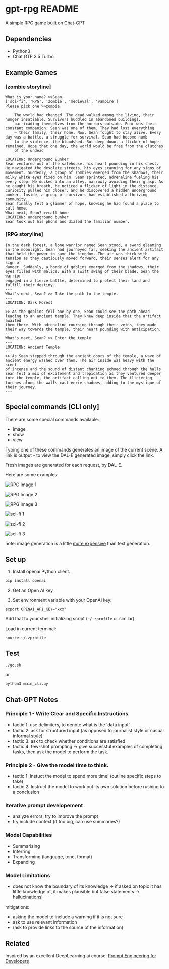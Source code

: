 # gpt-rpg README

A simple RPG game built on Chat-GPT

## Dependencies

- Python3
- Chat GTP 3.5 Turbo

## Example Games

### [zombie storyline]

```
What is your name? >>Sean
['sci-fi', 'RPG', 'zombie', 'medieval', 'vampire']
Please pick one >>zombie

    The world had changed. The dead walked among the living, their hunger insatiable. Survivors huddled in abandoned buildings,
    barricading themselves from the horrors outside. Fear was their constant companion. Sean was one of them. They had lost everything
    – their family, their home. Now, Sean fought to stay alive. Every day was a battle, a struggle for survival. Sean had become numb
    to the violence, the bloodshed. But deep down, a flicker of hope remained. Hope that one day, the world would be free from the clutches
    of the undead

LOCATION: Underground Bunker
Sean ventured out of the safehouse, his heart pounding in his chest. He navigated the desolate streets, his eyes scanning for any signs of
movement. Suddenly, a group of zombies emerged from the shadows, their milky white eyes fixed on him. Sean sprinted, adrenaline fueling his
every step. He ducked into an alley, narrowly avoiding their grasp. As he caught his breath, he noticed a flicker of light in the distance.
Curiosity pulled him closer, and he discovered a hidden underground bunker. Inside, a group of survivors had established a thriving community.
Sean finally felt a glimmer of hope, knowing he had found a place to call home.
What next, Sean? >>call home
LOCATION: underground bunker
Sean took out his phone and dialed the familiar number.
```

### [RPG storyline]

```
In the dark forest, a lone warrior named Sean stood, a sword gleaming in the moonlight. Sean had journeyed far, seeking the ancient artifact
that held the power to save the kingdom. The air was thick with tension as they cautiously moved forward, their senses alert for any sign of
danger. Suddenly, a horde of goblins emerged from the shadows, their eyes filled with malice. With a swift swing of their blade, Sean the warrior
engaged in a fierce battle, determined to protect their land and fulfill their destiny.
---
What's next, Sean? >> Take the path to the temple.
---
LOCATION: Dark Forest
---
>> As the goblins fell one by one, Sean could see the path ahead leading to an ancient temple. They knew deep inside that the artifact awaited
them there. With adrenaline coursing through their veins, they made their way towards the temple, their heart pounding with anticipation.
---
What's next, Sean? >> Enter the temple
---
LOCATION: Ancient Temple
---
>> As Sean stepped through the ancient doors of the temple, a wave of ancient energy washed over them. The air inside was heavy with the scent
of incense and the sound of distant chanting echoed through the halls. Sean felt a mix of excitement and trepidation as they ventured deeper
into the temple, the artifact calling out to them. The flickering torches along the walls cast eerie shadows, adding to the mystique of their journey.
---
```

## Special commands [CLI only]

There are some special commands available:

- image
- show
- view

Typing one of these commands generates an image of the current scene.
A link is output - to view the DAL-E generated image, simply click the link.

Fresh images are generated for each request, by DAL-E.

Here are some examples:

![RPG Image 1](images/gpt-rpg-1.png)

![RPG Image 2](images/gpt-rpg-2.png)

![RPG Image 3](images/gpt-rpg-3.png)

![sci-fi 1](images/sci-fi-1.png)

![sci-fi 2](images/sci-fi-2.png)

![sci-fi 3](images/sci-fi-3.png)

note: image generation is a little [more expensive](https://realpython.com/generate-images-with-dalle-openai-api/#understand-pricing-for-dalle-and-other-openai-api-products) than text generation.

## Set up

1. Install openai Python client.

```
pip install openai
```

2. Get an Open AI key

3. Set environment variable with your OpenAI key:

```
export OPENAI_API_KEY="xxx"
```

Add that to your shell initializing script (`~/.zprofile` or similar)

Load in current terminal:

```
source ~/.zprofile
```

## Test

```
./go.sh
```

or

```
python3 main_cli.py
```

## Chat-GPT Notes

### Principle 1 - Write Clear and Specific Instructions

- tactic 1: use delimiters, to denote what is the 'data input'
- tactic 2: ask for structured input (as opposed to journalist style or casual informal style)
- tactic 3: ask to check whether conditions are satisfied.
- tactic 4: few-shot prompting -> give successful examples of completing tasks, then ask the model to perform the task.

### Principle 2 - Give the model time to think.

- tactic 1: Instuct the model to spend more time! (outline specific steps to take)
- tactic 2: Instruct the model to work out its own solution before rushing to a conclusion

### Iterative prompt developement

- analyze errors, try to improve the prompt
- try include context (if too big, can use summaries?)

### Model Capabilities

- Summarizing
- Inferring
- Transforming (language, tone, format)
- Expanding

### Model Limitations

- does not know the boundary of its knowledge -> if asked on topic it has little knowledge of, it makes plausible but false statements -> hallucinations!

mitigations:

- asking the model to include a warning if it is not sure
- ask to use relevant information
- (ask to provide links to the source of the information)

## Related

Inspired by an excellent DeepLearning.ai course: [Prompt Engineering for Developers](https://www.deeplearning.ai/short-courses/chatgpt-prompt-engineering-for-developers/)
